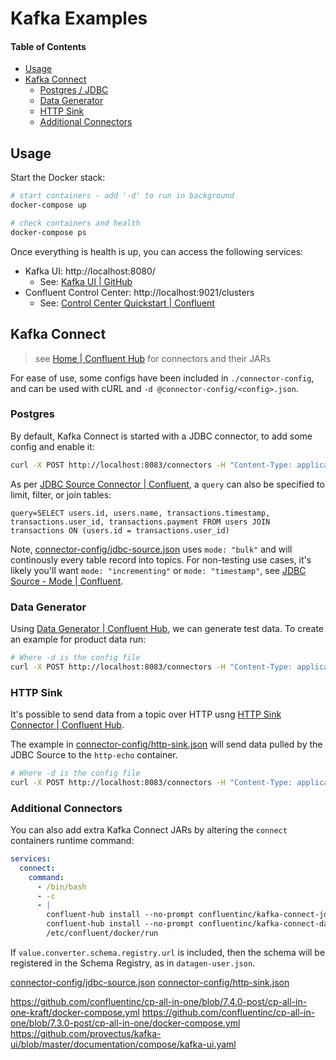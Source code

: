 # Kafka Examples

#### Table of Contents

- [Usage](#usage)
- [Kafka Connect](#kafka-connect)
  - [Postgres / JDBC](#Postgres)
  - [Data Generator](#data-generator)
  - [HTTP Sink](#http-sink)
  - [Additional Connectors](#additional-connectors)

## Usage

Start the Docker stack:

```bash
# start containers - add '-d' to run in background
docker-compose up

# check containers and health
docker-compose ps
```

Once everything is health is up, you can access the following services:

- Kafka UI: http://localhost:8080/
  - See: [Kafka UI | GitHub][kafka ui]
- Confluent Control Center: http://localhost:9021/clusters
  - See: [Control Center Quickstart | Confluent][confluent control center]

## Kafka Connect

> see [Home | Confluent Hub] for connectors and their JARs

For ease of use, some configs have been included in `./connector-config`, and can be used with cURL and `-d @connector-config/<config>.json`.

### Postgres

By default, Kafka Connect is started with a JDBC connector, to add some config and enable it:

```bash
curl -X POST http://localhost:8083/connectors -H "Content-Type: application/json" -d @connector-config/jdbc-source.json
```

As per [JDBC Source Connector | Confluent], a `query` can also be specified to limit, filter, or join tables:

```
query=SELECT users.id, users.name, transactions.timestamp, transactions.user_id, transactions.payment FROM users JOIN transactions ON (users.id = transactions.user_id)
```

Note, [connector-config/jdbc-source.json](./connector-config/jdbc-source.json) uses `mode: "bulk"` and will continously every table record into topics. For non-testing use cases, it's likely you'll want `mode: "incrementing"` or `mode: "timestamp"`, see [JDBC Source - Mode | Confluent].

### Data Generator

Using [Data Generator | Confluent Hub], we can generate test data. To create an example for product data run:

```bash
# Where -d is the config file
curl -X POST http://localhost:8083/connectors -H "Content-Type: application/json" -d @connector-config/datagen-product.json
```

### HTTP Sink

It's possible to send data from a topic over HTTP usng [HTTP Sink Connector | Confluent Hub].

The example in [connector-config/http-sink.json](./connector-config/http-sink.json) will send data pulled by the JDBC Source to the `http-echo` container.

```bash
# Where -d is the config file
curl -X POST http://localhost:8083/connectors -H "Content-Type: application/json" -d @connector-config/datagen-product.json
```

### Additional Connectors

You can also add extra Kafka Connect JARs by altering the `connect` containers runtime command:

```yaml
services:
  connect:
    command:
      - /bin/bash
      - -c
      - |
        confluent-hub install --no-prompt confluentinc/kafka-connect-jdbc:10.7.1
        confluent-hub install --no-prompt confluentinc/kafka-connect-datagen:latest:latest
        /etc/confluent/docker/run
```

If `value.converter.schema.registry.url` is included, then the schema will be registered in the Schema Registry, as in `datagen-user.json`.

[kafka ui]: https://github.com/provectus/kafka-ui
[confluent control center]: https://docs.confluent.io/platform/current/platform-quickstart.html#quickstart
[home | confluent hub]: https://www.confluent.io/hub/
[jdbc source Connector | confluent]: https://docs.confluent.io/kafka-connectors/jdbc/current/source-connector/overview.html#configuration
[jdbc source - mode | confluent]: https://docs.confluent.io/kafka-connectors/jdbc/current/source-connector/source_config_options.html#mode
[http sink connector | confluent hub]: https://www.confluent.io/hub/confluentinc/kafka-connect-http
[data generator | confluent hub]: https://www.confluent.io/hub/confluentinc/kafka-connect-datagen
[jdbc source json format | stackoverflow]: https://stackoverflow.com/questions/66260026/transform-kafka-connect-jdbc-source-connector-output-to-custom-format

[connector-config/jdbc-source.json](./connector-config/jdbc-source.json)
[connector-config/http-sink.json](./connector-config/http-sink.json)

https://github.com/confluentinc/cp-all-in-one/blob/7.4.0-post/cp-all-in-one-kraft/docker-compose.yml
https://github.com/confluentinc/cp-all-in-one/blob/7.3.0-post/cp-all-in-one/docker-compose.yml
https://github.com/provectus/kafka-ui/blob/master/documentation/compose/kafka-ui.yaml
